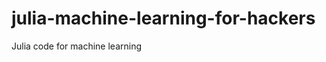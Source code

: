 julia-machine-learning-for-hackers
==================================

Julia code for machine learning 
